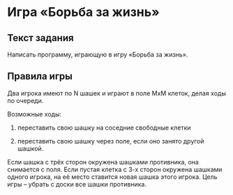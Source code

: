 # Игра «Борьба за жизнь»

## Текст задания

Написать программу, играющую в игру «Борьба за жизнь».

## Правила игры

Два игрока имеют по N шашек и играют в поле MxM клеток, делая ходы по очереди.

Возможные ходы:

1) переставить свою шашку на соседние свободные клетки

2) переставить свою шашку через поле, если оно занято другой шашкой.

Если шашка с трёх сторон окружена шашками противника, она снимается с поля. Если пустая клетка с 3-х сторон окружена шашками одного игрока, на её место ставится новая шашка этого игрока. Цель игры – убрать с доски все шашки противника.
